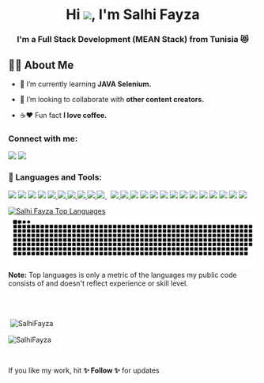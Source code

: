 <h1 align="center">Hi <img src="https://raw.githubusercontent.com/MartinHeinz/MartinHeinz/master/wave.gif" width="30px">, I'm Salhi Fayza</h1>
<h3 align="center">I'm a Full Stack Development (MEAN Stack) from Tunisia 😻</h3>

## 💁‍♀️ About Me

- 🌸 I’m currently learning **JAVA Selenium.**

- 👭 I’m looking to collaborate with **other content creators.**

- ☕️❤️ Fun fact **I love coffee.**


### Connect with me:
<p align="left">
<a href = "https://www.linkedin.com/in/salhi-fayza-3322671a4/"><img src="https://img.icons8.com/fluent/48/000000/linkedin.png"/></a>
<a href = "https://twitter.com/SalhiFayza"><img src="https://img.icons8.com/fluent/48/000000/twitter.png"/></a>
</p>

### 🚀 Languages and Tools:

<p align="left">
    <a href="https://icons8.com/icon/74402/mongodb"><img src="https://img.icons8.com/color/48/000000/mongodb.png"/></a>
    <a href="https://icons8.com/icon/71257/angularjs"><img src="https://img.icons8.com/color/48/000000/angularjs.png"/></a>
    <a href="https://icons8.com/icon/24465/swift"><img src="https://img.icons8.com/color/48/000000/swift.png"/></a>
    <a href="https://icons8.com/icon/13679/java"><img src="![image](https://github.com/SalhiFayza/SalhiFayza/assets/60444937/d8d88866-86cf-4143-9634-07d4f5e2dbef)
"/></a>
    <a href="https://developer.mozilla.org/en-US/docs/Web/JavaScript" target="_blank"> <img src="https://img.icons8.com/color/48/000000/javascript.png"/> </a> 
    <a href="https://www.w3.org/html/" target="_blank"> <img src="https://img.icons8.com/color/48/000000/html-5.png"/> </a> 
    <a href="https://www.w3schools.com/css/" target="_blank"> <img src="https://img.icons8.com/color/48/000000/css3.png"/> </a> 
    <a href="https://getbootstrap.com" target="_blank"> <img src="https://img.icons8.com/color/48/000000/bootstrap.png"/> </a> 
    <a href="https://www.python.org" target="_blank"> <img src="https://img.icons8.com/color/48/000000/python.png"/> </a> 
    <a style="padding-right:8px;" href="https://www.mysql.com/" target="_blank"> <img src="https://img.icons8.com/fluent/50/000000/mysql-logo.png"/> </a>
    <a href="https://firebase.google.com/" target="_blank"> <img src="https://img.icons8.com/color/48/000000/firebase.png"/> </a> 
    <a href="https://git-scm.com/" target="_blank"> <img src="https://img.icons8.com/color/48/000000/git.png"/> </a> 
    <a href="https://icons8.com/icon/Of4lZV2lwBQI/arduino"><img src="https://img.icons8.com/fluency/48/000000/arduino.png"/></a>
    <a href="https://icons8.com/icon/fAMVO_fuoOuC/php-logo"><img src="https://img.icons8.com/officel/50/000000/php-logo.png"/></a>
    <a href="https://icons8.com/icon/qV-JzWYl9dzP/django"><img src="https://img.icons8.com/color/48/000000/django.png"/></a>
    <a href="https://icons8.com/icon/40669/c++"><img src="https://img.icons8.com/color/48/000000/c-plus-plus-logo.png"/></a>
    <a href="https://icons8.com/icon/40670/c-programming"><img src="https://img.icons8.com/color/48/000000/c-programming.png"/></a>
      <a href="https://icons8.com/icon/nrY6pkbRkJCi/mariadb"><img src="https://img.icons8.com/color/48/000000/maria-db.png"/></a>
    <a href="https://icons8.com/icon/7AFcZ2zirX6Y/dart"><img src="https://img.icons8.com/color/48/000000/dart.png"/></a>
    <a href="https://icons8.com/icon/7I3BjCqe9rjG/flutter"><img src="https://img.icons8.com/color/48/000000/flutter.png"/></a>
    <a href="https://icons8.com/icon/1LAX3PYMg2iA/android-studio"><img src="https://img.icons8.com/fluency/48/000000/android-studio--v2.png"/></a>
    <a href="https://icons8.com/icon/123603/react-native"><img src="https://img.icons8.com/color/48/000000/react-native.png"/></a>
    <a href=" https://icons8.com/icon/SRBNGzl2dc2m/raspberry"><img src="https://img.icons8.com/color/48/000000/raspberry.png"/></a>
    <a href="https://icons8.com/icon/5EgftTsjA4av/raspberry-pi-zero"><img src="https://img.icons8.com/color/48/000000/raspberry-pi-zero.png"/></a>
      </p>
    
  <a href="https://github.com/SalhiFayza/github-readme-stats"><img alt="Salhi Fayza Top Languages" src="https://github-readme-stats.vercel.app/api/top-langs/?username=SalhiFayza&langs_count=8&count_private=true&layout=compact&theme=react&hide_border=true&bg_color=D8BFD8" /></a>
  <br/>
    <a href="https://github.com/SalhiFayza?tab=repositories" target="_blank" title="Snake eats commits!">
        <img width="700" src="https://github.com/SalhiFayza/SalhiFayza/blob/main/assets/gen/snake.svg" />
    </a>
  <br/>
<b>Note:</b> Top languages is only a metric of the languages my public code consists of and doesn't reflect experience or skill level.

<br/>
<br/>
<p>&nbsp;<img align="center" src="https://github-readme-stats.vercel.app/api?username=SalhiFayza&show_icons=true&locale=en" alt="SalhiFayza" /></p>

<p><img align="center" src="https://github-readme-streak-stats.herokuapp.com/?user=SalhiFayza&" alt="SalhiFayza" /></p>
<br/>
    <p> If you like my work, hit <b>✨ Follow ✨</b> for updates </p>
<br/>

